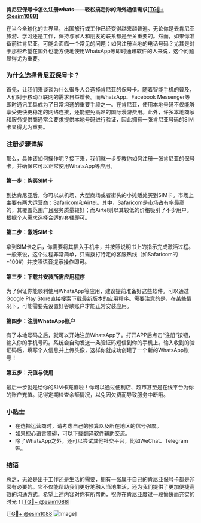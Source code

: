 **肯尼亚保号卡怎么注册whats——轻松搞定你的海外通信需求[[TG💪+ @esim1088](https://t.me/s/esim1088)]**

在当今全球化的世界里，出国旅行或工作已经变得越来越普遍。无论你是去肯尼亚旅游、学习还是工作，保持与家人和朋友的联系都是至关重要的。然而，如果你准备前往肯尼亚，可能会面临一个常见的问题：如何注册当地的电话号码？尤其是对于那些希望在国外也能方便地使用WhatsApp等即时通讯软件的人来说，这个问题显得尤为重要。

### 为什么选择肯尼亚保号卡？

首先，让我们来谈谈为什么很多人会选择肯尼亚的保号卡。随着智能手机的普及，人们对于移动互联网的需求日益增长。而WhatsApp、Facebook Messenger等即时通讯工具成为了日常沟通的重要手段之一。在肯尼亚，使用本地号码不仅能够享受更快更稳定的网络连接，还能避免高昂的国际漫游费用。此外，许多本地商家和服务提供商通常会要求提供本地号码进行验证，因此拥有一张肯尼亚号码的SIM卡显得尤为重要。

### 注册步骤详解

那么，具体该如何操作呢？接下来，我们就一步步教你如何注册一张肯尼亚的保号卡，并确保它可以正常使用WhatsApp等应用。

#### 第一步：购买SIM卡

到达肯尼亚后，你可以从机场、大型商场或者街头的小摊贩处买到SIM卡。市场上主要有两大运营商：Safaricom和Airtel。其中，Safaricom是市场占有率最高的，其覆盖范围广且服务质量较好；而Airtel则以其较低的价格吸引了不少用户。根据个人需求选择合适的套餐即可。

#### 第二步：激活SIM卡

拿到SIM卡之后，你需要将其插入手机中，并按照说明书上的指示完成激活过程。一般来说，这个过程非常简单，只需拨打特定的客服热线（如Safaricom的*100#）并按照语音提示操作即可。

#### 第三步：下载并安装所需应用程序

为了保证你能顺利使用WhatsApp等应用，建议提前准备好这些软件。可以通过Google Play Store直接搜索下载最新版本的应用程序。需要注意的是，在某些情况下，可能需要先设置好谷歌账户才能正常安装应用。

#### 第四步：注册WhatsApp账户

有了本地号码之后，就可以开始注册WhatsApp了。打开APP后点击“注册”按钮，输入你的手机号码。系统会自动发送一条验证码短信到你的手机上。输入收到的验证码后，填写个人信息并上传头像，这样你就成功创建了一个新的WhatsApp账号！

#### 第五步：充值与使用

最后一步就是给你的SIM卡充值啦！你可以通过便利店、超市甚至是在线平台为你的账户充值。记得定期检查余额情况，以免因欠费而导致服务中断哦。

### 小贴士

- 在选择运营商时，请考虑自己的预算以及所在地区的信号强度。
- 如果担心语言障碍，可以下载翻译软件辅助交流。
- 除了WhatsApp之外，还可以尝试其他社交平台，比如WeChat、Telegram等。

### 结语

总之，无论是出于工作还是生活的需要，拥有一张属于自己的肯尼亚保号卡都是非常有必要的。它不仅能帮助我们更好地融入当地生活，还为我们提供了更加便捷高效的沟通方式。希望上述内容对你有所帮助，祝你在肯尼亚度过一段愉快而充实的时光！[[TG💪+ @esim1088](https://t.me/s/esim1088)]

[[TG💪+ @esim1088](https://t.me/s/esim1088) ![Image](https://i.postimg.cc/4NQfJmqS/Snipaste-2025-05-13-00-14-12.png)]